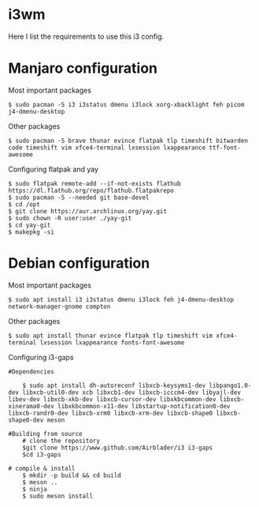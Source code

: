 # i3wm

Here I list the requirements to use this i3 config.

# Manjaro configuration

Most important packages

    $ sudo pacman -S i3 i3status dmenu i3lock xorg-xbacklight feh picom j4-dmenu-desktop

Other packages

    $ sudo pacman -S brave thunar evince flatpak tlp timeshift bitwarden code timeshift vim xfce4-terminal lxsession lxappearance ttf-font-awesome

Configuring flatpak and yay

    $ sudo flatpak remote-add --if-not-exists flathub https://dl.flathub.org/repo/flathub.flatpakrepo
    $ sudo pacman -S --needed git base-devel
    $ cd /opt
    $ git clone https://aur.archlinux.org/yay.git
    $ sudo chown -R user:user ./yay-git
    $ cd yay-git
    $ makepkg -si


# Debian configuration

Most important packages

    $ sudo apt install i3 i3status dmenu i3lock feh j4-dmenu-desktop network-manager-gnome compton 

Other packages

    $ sudo apt install thunar evince flatpak tlp timeshift vim xfce4-terminal lxsession lxappearance fonts-font-awesome

Configuring i3-gaps
    
    #Dependencies

        $ sudo apt install dh-autoreconf libxcb-keysyms1-dev libpango1.0-dev libxcb-util0-dev xcb libxcb1-dev libxcb-icccm4-dev libyajl-dev libev-dev libxcb-xkb-dev libxcb-cursor-dev libxkbcommon-dev libxcb-xinerama0-dev libxkbcommon-x11-dev libstartup-notification0-dev libxcb-randr0-dev libxcb-xrm0 libxcb-xrm-dev libxcb-shape0 libxcb-shape0-dev meson
    
    #Building from source
        # clone the repository
        $git clone https://www.github.com/Airblader/i3 i3-gaps
        $cd i3-gaps

    # compile & install
        $ mkdir -p build && cd build
        $ meson ..
        $ ninja
        $ sudo meson install



